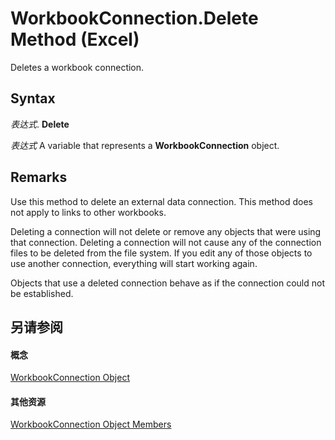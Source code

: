 
# WorkbookConnection.Delete Method (Excel)

Deletes a workbook connection.


## Syntax

 _表达式_. **Delete**

 _表达式_ A variable that represents a **WorkbookConnection** object.


## Remarks

Use this method to delete an external data connection. This method does not apply to links to other workbooks. 

Deleting a connection will not delete or remove any objects that were using that connection. Deleting a connection will not cause any of the connection files to be deleted from the file system. If you edit any of those objects to use another connection, everything will start working again.

Objects that use a deleted connection behave as if the connection could not be established. 


## 另请参阅


#### 概念


[WorkbookConnection Object](5974dd57-7671-cd55-3f8f-6a76fa938317.md)
#### 其他资源


[WorkbookConnection Object Members](http://msdn.microsoft.com/library/1c692856-1ddb-1d7d-4463-143cba3dfbe8%28Office.15%29.aspx)